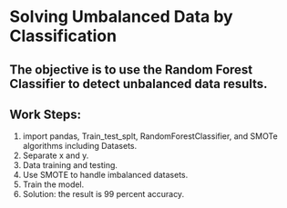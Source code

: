 #                           Solving Umbalanced Data by Classification

## The objective is to use the Random Forest Classifier to detect unbalanced data results.

## Work Steps:

1. import pandas, Train_test_splt, RandomForestClassifier, and SMOTe algorithms including Datasets.
2. Separate x and y.
3. Data training and testing.
4. Use SMOTE to handle imbalanced datasets.
5. Train the model.
6. Solution: the result is 99 percent accuracy.
 
